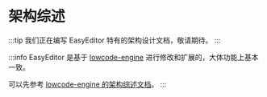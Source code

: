# 架构综述

:::tip
我们正在编写 EasyEditor 特有的架构设计文档，敬请期待。
:::

:::info
EasyEditor 是基于 [lowcode-engine](https://github.com/alibaba/lowcode-engine) 进行修改和扩展的，大体功能上基本一致。

可以先参考 [lowcode-engine 的架构综述文档](https://lowcode-engine.cn/site/docs/guide/design/summary)。
:::
